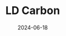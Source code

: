 ---  
layout: startup_page  
title: "LD Carbon"  
id: "ldcarbon.co.kr"  
permalink: "/ldcarbonldcarbon.co.kr06182024/"  
website: "https://www.ldcarbon.co.kr/"  
funding_round: "Series C"  
funding_amount: "$28M"  
investors: "Woven Capital, Meritz Securities, Investwith, Industrial Bank of Korea, Hyundai Motor Group ZER01NE, Elohim Partners, New Main Capital"  
about: "LD Carbon produces recovered carbon black and pyrolysis oil from waste tires and end-of-life vehicles. Their patented technology enables nearly 100% recovery of waste tires, offering an environmentally friendly alternative to traditional carbon black manufacturing. This process reduces material costs and carbon emissions, supporting the circular economy."  
markets: "Automotive, Materials Science, Recycling, Chemical Manufacturing"  
hq: "Seoul, South Korea"  
founded_year: "2017"  
linkedin: "https://www.linkedin.com/company/ld-carbon/"  
twitter: ""  
instagram: ""  
facebook: ""  
crunchbase: "https://www.crunchbase.com/organization/ldcarbon-co?utm_source=linkedin&utm_medium=referral&utm_campaign=linkedin_companies&utm_content=profile_cta_anon&trk=funding_crunchbase"  
pitchbook: ""  

date_display: "18-Jun-2024"  
date: "2024-06-18"

# SEO Optimization  
meta_title: "LD Carbon - Series C Funding ($28M)"  
meta_description: "LD Carbon, LD Carbon produces recovered carbon black and pyrolysis oil from waste tires and end-of-life vehicles. Their patented technology enables nearly 100% r..."  
meta_keywords: "LD Carbon, Automotive, Materials Science, Recycling, Chemical Manufacturing, Series C funding"  
canonical_url: "https://startup.projectstartups.com/ldcarbonldcarbon.co.kr06182024/"  
---